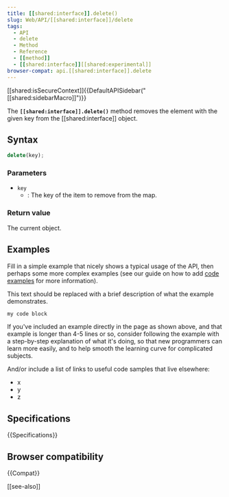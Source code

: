 ```yaml
---
title: [[shared:interface]].delete()
slug: Web/API/[[shared:interface]]/delete
tags:
  - API
  - delete
  - Method
  - Reference
  - [[method]]
  - [[shared:interface]][[shared:experimental]]
browser-compat: api.[[shared:interface]].delete
---
```

[[shared:isSecureContext]]{{DefaultAPISidebar("[[shared:sidebarMacro]]")}}

The **`[[shared:interface]].delete()`** method removes the element with the given key from the [[shared:interface]] object.

## Syntax

```js
delete(key);
```

### Parameters

- `key`
  - : The key of the item to remove from the map.

### Return value

The current object.

## Examples

Fill in a simple example that nicely shows a typical usage of the API, then perhaps some more complex examples (see our guide on how to add [code examples](/en-US/docs/MDN/Contribute/Structures/Code_examples) for more information).

This text should be replaced with a brief description of what the example demonstrates.

```js
my code block
```

If you've included an example directly in the page as shown above, and that example is longer than 4-5 lines or so, consider following the example with a step-by-step explanation of what it's doing, so that new programmers can learn more easily, and to help smooth the learning curve for complicated subjects.

And/or include a list of links to useful code samples that live elsewhere:

*   x
*   y
*   z

## Specifications

{{Specifications}}

## Browser compatibility

{{Compat}}

[[see-also]]
